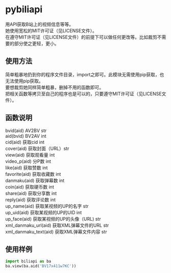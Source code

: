 # pybiliapi
用API获取B站上的视频信息等等。 <br>
她使用宽松的MIT许可证（见LICENSE文件）。 <br>
在遵守MIT许可证（见LICENSE文件）的前提下可以做任何更改等。比如裁剪不需要的部分使之更轻，更小。 <br>
## 使用方法
简单粗暴地扔到你的程序文件目录，import之即可。此模块无需使用pip获取，也无法使用pip获取。 <br>
要想裁剪她同样简单粗暴，删掉不用的函数即可。 <br>
把相关函数等拷贝至自己的程序也是可以的，只要遵守MIT许可证（见LICENSE文件）。 <br>
## 函数说明
bvid(aid) AV2BV str <br>
aid(bvid) BV2AV int <br>
cid(aid) 获取cid int <br>
cover(aid) 获取封面（URL）str <br>
view(aid) 获取观看量 int <br>
video_p(aid) 分P数 int <br>
like(aid) 获取赞数 int <br>
favorite(aid) 获取收藏数 int <br>
danmaku(aid) 获取弹幕数 int <br>
coin(aid) 获取硬币数 int <br>
share(aid) 获取分享数 int <br>
reply(aid) 获取评论数 int <br>
up_name(aid) 获取某视频的UP的名字 str <br>
up_uid(aid) 获取某视频的UP的UID int <br>
up_face(aid) 获取某视频的UP的头像（URL) str <br>
xml_danmaku_url(aid) 获取XML弹幕文件的URL str <br>
xml_danmaku_text(aid) 获取XML弹幕文件内容 str <br>
## 使用样例
````python
import biliapi as ba
ba.view(ba.aid('BV17x411w7KC')) 
````

